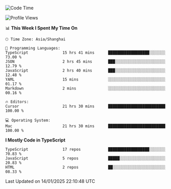<!--START_SECTION:waka-->
![Code Time](http://img.shields.io/badge/Code%20Time-7%2C222%20hrs%2012%20mins-blue)

![Profile Views](http://img.shields.io/badge/Profile%20Views-1-blue)

📊 **This Week I Spent My Time On** 

```text
🕑︎ Time Zone: Asia/Shanghai

💬 Programming Languages: 
TypeScript               15 hrs 41 mins      ██████████████████░░░░░░░   73.00 % 
JSON                     2 hrs 45 mins       ███░░░░░░░░░░░░░░░░░░░░░░   12.79 % 
JavaScript               2 hrs 40 mins       ███░░░░░░░░░░░░░░░░░░░░░░   12.48 % 
YAML                     15 mins             ░░░░░░░░░░░░░░░░░░░░░░░░░   01.17 % 
Markdown                 2 mins              ░░░░░░░░░░░░░░░░░░░░░░░░░   00.16 % 

🔥 Editors: 
Cursor                   21 hrs 30 mins      █████████████████████████   100.00 % 

💻 Operating System: 
Mac                      21 hrs 30 mins      █████████████████████████   100.00 % 
```

**I Mostly Code in TypeScript** 

```text
TypeScript               17 repos            ██████████████████░░░░░░░   70.83 % 
JavaScript               5 repos             █████░░░░░░░░░░░░░░░░░░░░   20.83 % 
HTML                     2 repos             ██░░░░░░░░░░░░░░░░░░░░░░░   08.33 % 
```




 Last Updated on 14/01/2025 22:10:48 UTC
<!--END_SECTION:waka-->
